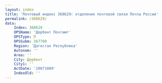 ```yaml
---
layout: index
title: 'Почтовый индекс 368629: отделение почтовой связи Почты России'
permalink: /368629/
data:
    Index: 368629
    OPSName: 'Дербент Почтамт'
    OPSType: П
    OPSSubm: 367700
    Region: 'Дагестан Республика'
    Autonom: ''
    Area: ''
    City: Дербент
    City1: ''
    ActDate: '20071009'
    IndexOld: ''
---
```

